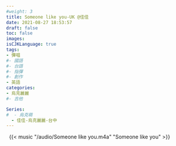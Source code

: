```yaml
---
#weight: 3
title: Someone like you-UK @佳佳
date: 2021-08-27 18:53:57
draft: false
toc: false
images:
isCJKLanguage: true
tags:
- 彈唱
#- 國語
#- 台語
#- 指彈
#- 創作
- 英語
categories:
- 烏克麗麗
#- 吉他

Series:
#  - 烏克萌
  - 佳佳-烏克麗麗-台中
---
```





&nbsp;
{{< music "/audio/Someone like you.m4a" "Someone like you" >}}
